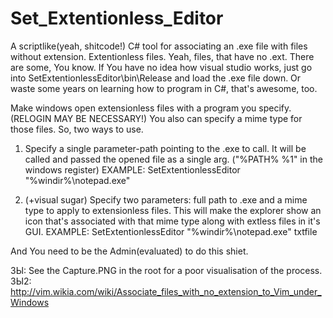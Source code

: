 # Set_Extentionless_Editor
A scriptlike(yeah, shitcode!) C# tool for associating an .exe file with files without extension. Extentionless files. Yeah, files, that have no .ext. There are some, You know.
If You have no idea how visual studio works, just go into SetExtentionlessEditor\bin\Release and load the .exe file down. Or waste some years on learning how to program in C#, that's awesome, too.

<summary>
Make windows open extensionless files with a program you specify.
(RELOGIN MAY BE NECESSARY!)
You also can specify a mime type for those files. So, two ways to use.

1) Specify a single parameter-path pointing to the .exe to call. 
It will be called and passed the opened file as a single arg.
("%PATH% %1" in the windows register)
EXAMPLE: SetExtentionlessEditor "%windir%\\notepad.exe"

2) (+visual sugar) Specify two parameters: full path to .exe and a mime type to apply to 
extensionless files. This will make the explorer show an icon that's
associated with that mime type along with extless files in it's GUI.
EXAMPLE: SetExtentionlessEditor "%windir%\\notepad.exe" txtfile

And You need to be the Admin(evaluated) to do this shiet.
</summary>

ЗЫ: See the Capture.PNG in the root for a poor visualisation of the process.
ЗЫ2: http://vim.wikia.com/wiki/Associate_files_with_no_extension_to_Vim_under_Windows
